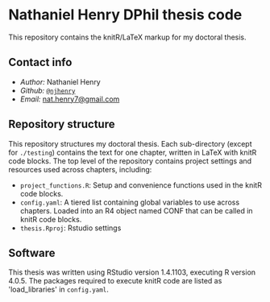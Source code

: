 # Nathaniel Henry DPhil thesis code

This repository contains the knitR/LaTeX markup for my doctoral thesis.


## Contact info

- *Author:* Nathaniel Henry
- *Github:* [`@njhenry`](https://github.com/njhenry)
- *Email:* nat.henry7@gmail.com


## Repository structure

This repository structures my doctoral thesis. Each sub-directory (except for
`./testing`) contains the text for one chapter, written in LaTeX with knitR code
blocks. The top level of the repository contains project settings and resources
used across chapters, including:

- `project_functions.R`: Setup and convenience functions used in the knitR code
  blocks.
- `config.yaml`: A tiered list containing global variables to use across
  chapters. Loaded into an R4 object named CONF that can be called in knitR code
  blocks.
- `thesis.Rproj`: Rstudio settings


## Software

This thesis was written using RStudio version 1.4.1103, executing R version 
4.0.5. The packages required to execute knitR code are listed as 
'load_libraries' in `config.yaml`.
